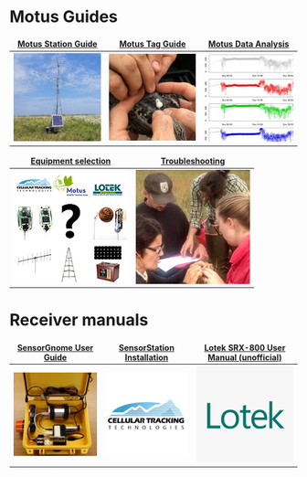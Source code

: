 # Motus Guides

<table style='border-width:0px;'>
<thead>
<th style='text-align:center;border-width:0px;'><a href='/stationguide'>Motus Station Guide</a></th>
<th style='text-align:center;border-width:0px;'><a href='/tagguide'>Motus Tag Guide</a></th>
<th style='text-align:center;border-width:0px;'><a href='motus.org/MotusRBook'>Motus Data Analysis</a></th>
</thead>
<tbody>
<tr>
<td style='text-align:center;border-width:0px;'><a href='/stationguide'><img src='.gitbook/assets/motus_station.jpg' alt='' /></a></td>
<td style='text-align:center;border-width:0px;'><a href='/tagguide'><img src='.gitbook/assets/tags.jpg' alt='' /></a></td>
<td style='text-align:center;border-width:0px;'><a href='motus.org/MotusRBook'><img src='.gitbook/assets/data_analysis.jpg' alt='' /></a></td>
</tr>
</tbody>
</table>


<table>
<thead>
<th style='text-align:center;border-width:0px;'><a href='motus.org/selection-guide'>Equipment selection</a></th>
<th style='text-align:center;border-width:0px;'><a href='motus.org/troubleshooting-guide'>Troubleshooting</a></th>
</thead>
<tbody>
<tr>
<td style='text-align:center;border-width:0px;'><a href='motus.org/selection-guide'><img src='.gitbook/assets/selection_guide.png' alt='' /></a></td>
<td style='text-align:center;border-width:0px;'><a href='motus.org/troubleshooting-guide'><img src='.gitbook/assets/troubleshooting.jpg' alt='' /></a></td>
</tr>
</tbody>
</table>

# Receiver manuals
<table style='border-width:0px;'>
<thead>
<th style='text-align:center;border-width:0px;'><a href='/sensorgnome'>SensorGnome User Guide</a></th>
<th style='text-align:center;border-width:0px;'><a href='https://store.celltracktech.com/pages/installation-guides'>SensorStation Installation</a></th>
<th style='text-align:center;border-width:0px;'><a href='https://fccid.io/FW9SRX800/User-Manual/User-Manual-2328127'>Lotek SRX-800 User Manual (unofficial)</a></th>
</thead>
<tbody>
<tr>
<td style='text-align:center;border-width:0px;'><a href='/sensorgnome'><img src='.gitbook/assets/sensorgnome.jpg' alt='' /></a></td>
<td style='text-align:center;border-width:0px;'><a href='https://store.celltracktech.com/pages/installation-guides'><img src='.gitbook/assets/ctt_sq.png' alt='' /></a></td>
<td style='text-align:center;border-width:0px;'><a href='https://fccid.io/FW9SRX800/User-Manual/User-Manual-2328127'><img src='.gitbook/assets/Lotek_sq.png' alt='' /></a></td>
</tr>
</tbody>
</table>
